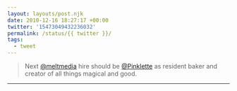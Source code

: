 ```yaml
---
layout: layouts/post.njk
date: 2010-12-16 18:27:17 +00:00
twitter: '15473049432236032'
permalink: /status/{{ twitter }}/
tags: 
  - tweet
---
```


> Next [@meltmedia](https://twitter.com/meltmedia) hire should be [@Pinklette](https://twitter.com/Pinklette) as resident baker and creator of all things magical and good.

---
